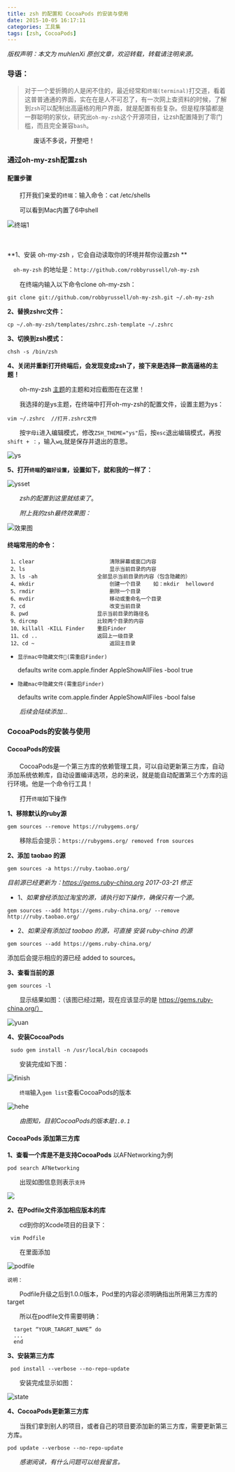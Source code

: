 ```yaml
---
title: zsh 的配置和 CocoaPods 的安装与使用
date: 2015-10-05 16:17:11
categories: 工具集
tags: [zsh, CocoaPods]
---
```


 *版权声明：本文为 muhlenXi 原创文章，欢迎转载，转载请注明来源。*

### 导语：

> 对于一个爱折腾的人是闲不住的，最近经常和`终端(terminal)`打交道，看着这普普通通的界面，实在在是人不可忍了，有一次网上查资料的时候，了解到`zsh`可以配制出高逼格的用户界面，就是配置有些复杂。但是程序猿都是一群聪明的家伙，研究出`oh-my-zsh`这个开源项目，让zsh配置降到了零门槛，而且完全兼容`bash`。

　　
　　废话不多说，开整吧！
　　
　　<!-- more -->
　　
### 通过oh-my-zsh配置zsh

#### 配置步骤

　　打开我们亲爱的`终端`：输入命令：cat /etc/shells

　　可以看到Mac内置了6中shell
　　

![终端1](http://7xvffo.com1.z0.glb.clouddn.com/%E7%BB%88%E7%AB%AF1.png)

　　

**1、安装 oh-my-zsh ，它会自动读取你的环境并帮你设置zsh **

　`oh-my-zsh` 的地址是：`http://github.com/robbyrussell/oh-my-zsh`

　　在终端内输入以下命令clone oh-my-zsh：

    git clone git://github.com/robbyrussell/oh-my-zsh.git ~/.oh-my-zsh  
    
**2、替换zshrc文件：**

    cp ~/.oh-my-zsh/templates/zshrc.zsh-template ~/.zshrc
    
**3、切换到zsh模式：**

    chsh -s /bin/zsh
    
**4、关闭并重新打开终端后，会发现变成zsh了，接下来是选择一款高逼格的主题！**

　　oh-my-zsh [主题](https://github.com/robbyrussell/oh-my-zsh/wiki/themes)的主题和对应截图在在这里！

　　我选择的是ys主题，在终端中打开oh-my-zsh的配置文件，设置主题为ys：

    vim ~/.zshrc  //打开.zshrc文件
    
　　按`字母i`进入编辑模式，修改`ZSH_THEME="ys"`后，按`esc`退出编辑模式，再按`shift + ：`，输入`wq`,就是保存并退出的意思。

![ys](http://7xvffo.com1.z0.glb.clouddn.com/ys.png)

**5、打开`终端`的`偏好设置`，设置如下，就和我的一样了：**

![ysset](http://7xvffo.com1.z0.glb.clouddn.com/zsh%E8%AE%BE%E7%BD%AE.png)

　　*zsh的配置到这里就结束了*。
    
　　*附上我的zsh最终效果图：*

![效果图](http://7xvffo.com1.z0.glb.clouddn.com/zsh%E6%95%88%E6%9E%9C%E5%9B%BE.png)
    
#### 终端常用的命令：

     1、clear						清除屏幕或窗口内容
     2、ls							显示当前目录的内容
     3、ls -ah					全部显示当前目录的内容（包含隐藏的）
     4、mkdir						创建一个目录    如：mkdir  helloword
     5、rmdir						删除一个目录
     6、mvdir						移动或重命名一个目录
     7、cd							改变当前目录
     8、pwd						显示当前目录的路径名
     9、dircmp					比较两个目录的内容 
     10、killall -KILL Finder	重启Finder
     11、cd ..					返回上一级目录
     12、cd ~						返回主目录
     
     
 * `显示mac中隐藏文件(需重启Finder)`
   
   defaults write com.apple.finder AppleShowAllFiles -bool true 
         
 * `隐藏mac中隐藏文件(需重启Finder)`
 
   defaults write com.apple.finder AppleShowAllFiles -bool false
         
 　　*后续会陆续添加...*


### CocoaPods的安装与使用

#### CocoaPods的安装

　　CocoaPods是一个第三方库的依赖管理工具，可以自动更新第三方库，自动添加系统依赖库，自动设置编译选项，总的来说，就是能自动配置第三个方库的运行环境。他是一个命令行工具！

　　打开`终端`如下操作

**1、移除默认的ruby源**

    gem sources --remove https://rubygems.org/
    
　　移除后会提示：`https://rubygems.org/ removed from sources`

**2、添加 taobao 的源**

    gem sources -a https://ruby.taobao.org/
    
*目前源已经更新为：https://gems.ruby-china.org 2017-03-21 修正*

* 1、*如果曾经添加过淘宝的源，请执行如下操作，确保只有一个源。*
    
`gem sources --add https://gems.ruby-china.org/ --remove http://ruby.taobao.org/`
    
* 2、*如果没有添加过 taobao 的源，可直接 安装 ruby-china 的源* 
    
`gem sources --add https://gems.ruby-china.org/`
    
    
添加后会提示相应的源已经 added to sources。
 
**3、查看当前的源**

    gem sources -l
    
 　　显示结果如图：（该图已经过期，现在应该显示的是 https://gems.ruby-china.org/）
 
 ![yuan](http://7xvffo.com1.z0.glb.clouddn.com/%E6%B7%98%E5%AE%9D%E6%BA%90.png)
 
 **4、安装CocoaPods**
 
     sudo gem install -n /usr/local/bin cocoapods
     
 　　安装完成如下图：
 
 ![finish](http://7xvffo.com1.z0.glb.clouddn.com/CocoaPods%E5%AE%89%E8%A3%85.png)
 
 　　`终端`输入`gem list`查看CocoaPods的版本
 
 ![hehe](http://7xvffo.com1.z0.glb.clouddn.com/gemlist.png)
 
 　　*由图知，目前CocoaPods的版本是`1.0.1`*
 
#### CocoaPods 添加第三方库

**1、查看一个库是不是支持CocoaPods** 以AFNetworking为例

    pod search AFNetworking
    
 　　出现如图信息则表示`支持`
 
 ![](http://7xvffo.com1.z0.glb.clouddn.com/AFNEtworking.png)
 
 **2、在Podfile文件添加相应版本的库**
 
 　　cd到你的Xcode项目的目录下：
 
     vim Podfile
     
 　　在里面添加
 
 ![podfile](http://7xvffo.com1.z0.glb.clouddn.com/podfile.png)
 
 `说明：`
 
 　　Podfile升级之后到1.0.0版本，Pod里的内容必须明确指出所用第三方库的target
 
 　　所以在podfile文件需要明确：
 
      target “YOUR_TARGRT_NAME” do   
      ...
      end
  
  
 **3、安装第三方库**   
 
     pod install --verbose --no-repo-update
     
 　　安装完成显示如图：
 
 ![state](http://7xvffo.com1.z0.glb.clouddn.com/state.png)
 

**4、CocoaPods更新第三方库**

　　当我们拿到别人的项目，或者自己的项目要添加新的第三方库，需要更新第三方库。

    pod update --verbose --no-repo-update
    

　　*感谢阅读，有什么问题可以给我留言。*

